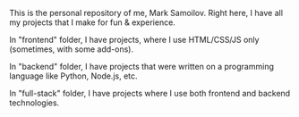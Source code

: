 This is the personal repository of me, Mark Samoilov. Right here, I have all my projects that I make for fun & experience.

In "frontend" folder, I have projects, where I use HTML/CSS/JS only (sometimes, with some add-ons).

In "backend" folder, I have projects that were written on a programming language like Python, Node.js, etc.

In "full-stack" folder, I have projects where I use both frontend and backend technologies.

